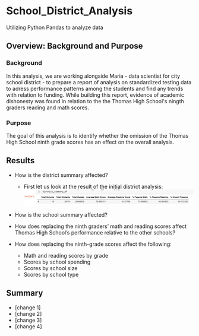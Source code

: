 # School_District_Analysis
Utilizing Python Pandas to analyze data
## Overview: Background and Purpose
### Background
In this analysis, we are working alongside Maria - data scientist for city school district - to prepare a report of analysis on standardized testing data to adress performance patterns among the students and find any trends with relation to funding. While building this report, evidence of academic dishonesty was found in relation to the the Thomas High School's ningth graders reading and math scores.
### Purpose
The goal of this analysis is to identify whether the omission of the Thomas High School ninth grade scores has an effect on the overall analysis. 

## Results
- How is the district summary affected?
  - First let us look at the result of the initial district analysis:
![Initial distric analysis results](https://github.com/chichi-ugo/School_District_Analysis/blob/main/Resources/images/district_analysis_df_initial.PNG)
  
- How is the school summary affected?
- How does replacing the ninth graders’ math and reading scores affect Thomas High School’s performance relative to the other schools?
- How does replacing the ninth-grade scores affect the following:
  - Math and reading scores by grade
  - Scores by school spending
  - Scores by school size
  - Scores by school type

## Summary
- [change 1]
- [change 2]
- [change 3]
- [change 4]

